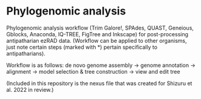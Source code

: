 # Phylogenomic analysis
 
 Phylogenomic analysis workflow (Trim Galore!, SPAdes, QUAST, Geneious, Gblocks, Anaconda, IQ-TREE, FigTree and Inkscape) for post-processing antipatharian ezRAD data. (Workflow can be applied to other organisms, just note certain steps (marked with *) pertain specifically to antipatharians).
  
 Workflow is as follows:
 de novo genome assembly -> genome annotation -> alignment -> model selection & tree construction -> view and edit tree
 

(Included in this repository is the nexus file that was created for Shizuru et al. 2022 in review.)
